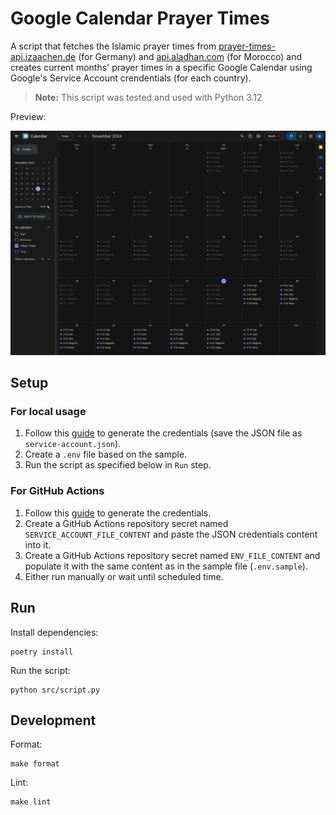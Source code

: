 # Google Calendar Prayer Times

A script that fetches the Islamic prayer times from [prayer-times-api.izaachen.de](https://prayer-times-api.izaachen.de) (for Germany) and [api.aladhan.com](https://aladhan.com/) (for Morocco) and creates current months' prayer times in a specific Google Calendar using Google's Service Account crendentials (for each country).

> **Note:** This script was tested and used with Python 3.12

Preview:

![Calendar Screenshot](./docs/calendar-screenshot.png)

## Setup

### For local usage

1. Follow this [guide](./docs/Google_Calendar_API_Service_Account.md) to generate the credentials (save the JSON file as `service-account.json`).
2. Create a `.env` file based on the sample.
3. Run the script as specified below in `Run` step.

### For GitHub Actions

1. Follow this [guide](./docs/Google_Calendar_API_Service_Account.md) to generate the credentials.
2. Create a GitHub Actions repository secret named `SERVICE_ACCOUNT_FILE_CONTENT` and paste the JSON credentials content into it.
3. Create a GitHub Actions repository secret named `ENV_FILE_CONTENT` and populate it with the same content as in the sample file (`.env.sample`).
4. Either run manually or wait until scheduled time.

## Run

Install dependencies:

```shell
poetry install
```

Run the script:

```shell
python src/script.py
```

## Development

Format:

```shell
make format
```

Lint:

```shell
make lint
```
